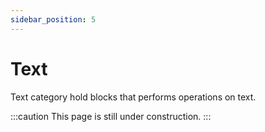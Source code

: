 ```yaml
---
sidebar_position: 5
---
```

# Text
Text category hold blocks that performs operations on text.

:::caution
This page is still under construction.
:::
